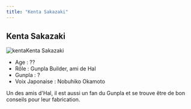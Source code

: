 ```yaml
---
title: "Kenta Sakazaki"
---
```


Kenta Sakazaki
--------------

![kenta](/images/stories/saga/gunplabuilders/persos/kenta.png)Kenta Sakazaki


- Age : ??  
- Rôle : Gunpla Builder, ami de Hal  
- Gunpla : ?  
- Voix Japonaise : Nobuhiko Okamoto


Un des amis d'Hal, il est aussi un fan du Gunpla et se trouve être de bon conseils pour leur fabrication.

